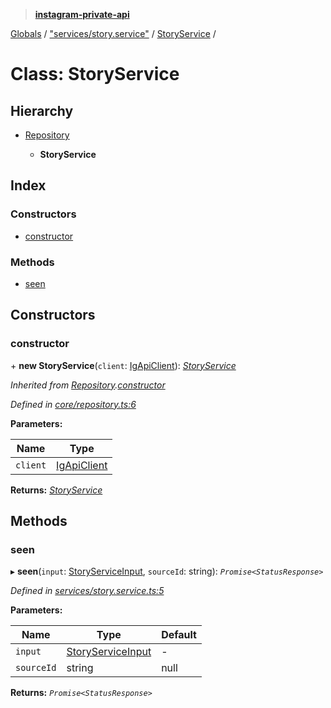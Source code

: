 > **[instagram-private-api](../README.md)**

[Globals](../README.md) / ["services/story.service"](../modules/_services_story_service_.md) / [StoryService](_services_story_service_.storyservice.md) /

# Class: StoryService

## Hierarchy

* [Repository](_core_repository_.repository.md)

  * **StoryService**

## Index

### Constructors

* [constructor](_services_story_service_.storyservice.md#constructor)

### Methods

* [seen](_services_story_service_.storyservice.md#seen)

## Constructors

###  constructor

\+ **new StoryService**(`client`: [IgApiClient](_core_client_.igapiclient.md)): *[StoryService](_services_story_service_.storyservice.md)*

*Inherited from [Repository](_core_repository_.repository.md).[constructor](_core_repository_.repository.md#constructor)*

*Defined in [core/repository.ts:6](https://github.com/dilame/instagram-private-api/blob/01eb399/src/core/repository.ts#L6)*

**Parameters:**

Name | Type |
------ | ------ |
`client` | [IgApiClient](_core_client_.igapiclient.md) |

**Returns:** *[StoryService](_services_story_service_.storyservice.md)*

## Methods

###  seen

▸ **seen**(`input`: [StoryServiceInput](../modules/_types_stories_types_.md#storyserviceinput), `sourceId`: string): *`Promise<StatusResponse>`*

*Defined in [services/story.service.ts:5](https://github.com/dilame/instagram-private-api/blob/01eb399/src/services/story.service.ts#L5)*

**Parameters:**

Name | Type | Default |
------ | ------ | ------ |
`input` | [StoryServiceInput](../modules/_types_stories_types_.md#storyserviceinput) | - |
`sourceId` | string |  null |

**Returns:** *`Promise<StatusResponse>`*